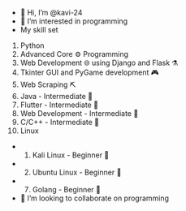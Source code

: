 - 👋 Hi, I’m @kavi-24
- 👀 I’m interested in programming
- My skill set
1. Python
  1. Advanced Core ⚙️ Programming 
  2. Web Development 🌐 using Django and Flask ⚗️
  3. Tkinter GUI and PyGame development 🎮
  4. Web Scraping ⛏️
2. Java - Intermediate 🤹
3. Flutter - Intermediate 🤹
4. Web Development - Intermediate 🤹
5. C/C++ - Intermediate 🤹
6. Linux
-   1. Kali Linux - Beginner 👶
-   2. Ubuntu Linux - Beginner 👶
- 7. Golang - Beginner 👶
- 💞️ I’m looking to collaborate on programming


<!---
kavi-24/kavi-24 is a ✨ special ✨ repository because its `README.md` (this file) appears on your GitHub profile.
You can click the Preview link to take a look at your changes.
--->

